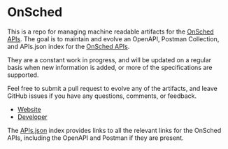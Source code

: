 # OnSchedThis is a repo for managing machine readable artifacts for the [OnSched APIs](http://www.onsched.com). The goal is to maintain and evolve an OpenAPI, Postman Collection, and APIs.json index for the [OnSched APIs](http://www.onsched.com).They are a constant work in progress, and will be updated on a regular basis when new information is added, or more of the specifications are supported.Feel free to submit a pull request to evolve any of the artifacts, and leave GitHub issues if you have any questions, comments, or feedback.- [Website](http://www.onsched.com)- [Developer](http://www.onsched.com)The [APIs.json](https://github.com/api-evangelist/onsched/blob/master/apis.json) index provides links to all the relevant links for the OnSched APIs, including the OpenAPI and Postman if they are present.